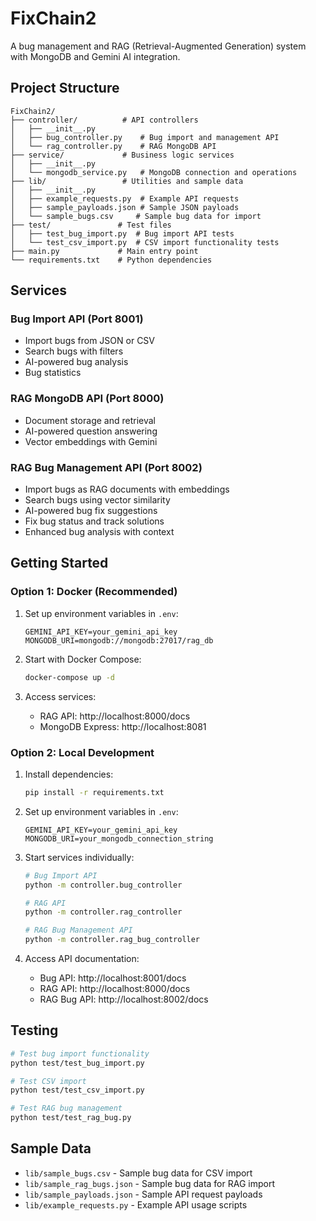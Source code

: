 # FixChain2

A bug management and RAG (Retrieval-Augmented Generation) system with MongoDB and Gemini AI integration.

## Project Structure

```
FixChain2/
├── controller/          # API controllers
│   ├── __init__.py
│   ├── bug_controller.py    # Bug import and management API
│   └── rag_controller.py    # RAG MongoDB API
├── service/             # Business logic services
│   ├── __init__.py
│   └── mongodb_service.py   # MongoDB connection and operations
├── lib/                 # Utilities and sample data
│   ├── __init__.py
│   ├── example_requests.py  # Example API requests
│   ├── sample_payloads.json # Sample JSON payloads
│   └── sample_bugs.csv     # Sample bug data for import
├── test/               # Test files
│   ├── test_bug_import.py  # Bug import API tests
│   └── test_csv_import.py  # CSV import functionality tests
├── main.py             # Main entry point
└── requirements.txt    # Python dependencies
```

## Services

### Bug Import API (Port 8001)
- Import bugs from JSON or CSV
- Search bugs with filters
- AI-powered bug analysis
- Bug statistics

### RAG MongoDB API (Port 8000)
- Document storage and retrieval
- AI-powered question answering
- Vector embeddings with Gemini

### RAG Bug Management API (Port 8002)
- Import bugs as RAG documents with embeddings
- Search bugs using vector similarity
- AI-powered bug fix suggestions
- Fix bug status and track solutions
- Enhanced bug analysis with context

## Getting Started

### Option 1: Docker (Recommended)

1. Set up environment variables in `.env`:
   ```
   GEMINI_API_KEY=your_gemini_api_key
   MONGODB_URI=mongodb://mongodb:27017/rag_db
   ```

2. Start with Docker Compose:
   ```bash
   docker-compose up -d
   ```

3. Access services:
   - RAG API: http://localhost:8000/docs
   - MongoDB Express: http://localhost:8081

### Option 2: Local Development

1. Install dependencies:
   ```bash
   pip install -r requirements.txt
   ```

2. Set up environment variables in `.env`:
   ```
   GEMINI_API_KEY=your_gemini_api_key
   MONGODB_URI=your_mongodb_connection_string
   ```

3. Start services individually:
   ```bash
   # Bug Import API
   python -m controller.bug_controller
   
   # RAG API
   python -m controller.rag_controller
   
   # RAG Bug Management API
   python -m controller.rag_bug_controller
   ```

4. Access API documentation:
   - Bug API: http://localhost:8001/docs
   - RAG API: http://localhost:8000/docs
   - RAG Bug API: http://localhost:8002/docs

## Testing

```bash
# Test bug import functionality
python test/test_bug_import.py

# Test CSV import
python test/test_csv_import.py

# Test RAG bug management
python test/test_rag_bug.py
```

## Sample Data

- `lib/sample_bugs.csv` - Sample bug data for CSV import
- `lib/sample_rag_bugs.json` - Sample bug data for RAG import
- `lib/sample_payloads.json` - Sample API request payloads
- `lib/example_requests.py` - Example API usage scripts